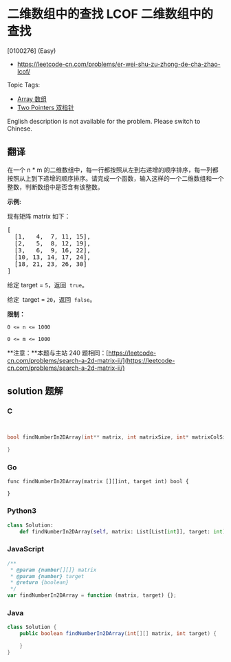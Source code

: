 # 二维数组中的查找 LCOF 二维数组中的查找

[0100276] (Easy)

- https://leetcode-cn.com/problems/er-wei-shu-zu-zhong-de-cha-zhao-lcof/

Topic Tags:

- [Array 数组](https://leetcode-cn.com/tag/array/)
- [Two Pointers 双指针](https://leetcode-cn.com/tag/two-pointers/)

English description is not available for the problem. Please switch to Chinese.

## 翻译

在一个 n \* m 的二维数组中，每一行都按照从左到右递增的顺序排序，每一列都按照从上到下递增的顺序排序。请完成一个函数，输入这样的一个二维数组和一个整数，判断数组中是否含有该整数。

**示例:**

现有矩阵 matrix 如下：

<pre>[
  [1,   4,  7, 11, 15],
  [2,   5,  8, 12, 19],
  [3,   6,  9, 16, 22],
  [10, 13, 14, 17, 24],
  [18, 21, 23, 26, 30]
]
</pre>

给定 target = `5`，返回  `true`。

给定  target = `20`，返回  `false`。

**限制：**

`0 <= n <= 1000`

`0 <= m <= 1000`

**注意：**本题与主站 240 题相同：[https://leetcode-cn.com/problems/search-a-2d-matrix-ii/](https://leetcode-cn.com/problems/search-a-2d-matrix-ii/)

## solution 题解

### C

```c


bool findNumberIn2DArray(int** matrix, int matrixSize, int* matrixColSize, int target){

}


```

### Go

```golang
func findNumberIn2DArray(matrix [][]int, target int) bool {

}
```

### Python3

```python
class Solution:
    def findNumberIn2DArray(self, matrix: List[List[int]], target: int) -> bool:
```

### JavaScript

```javascript
/**
 * @param {number[][]} matrix
 * @param {number} target
 * @return {boolean}
 */
var findNumberIn2DArray = function (matrix, target) {};
```

### Java

```java
class Solution {
    public boolean findNumberIn2DArray(int[][] matrix, int target) {

    }
}
```
